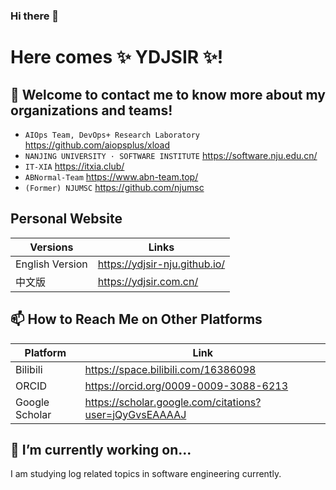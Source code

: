 ### Hi there 👋

# Here comes ✨ YDJSIR ✨!

## 💬 Welcome to contact me to know more about my organizations and teams!

- `AIOps Team, DevOps+ Research Laboratory` https://github.com/aiopsplus/xload
- `NANJING UNIVERSITY · SOFTWARE INSTITUTE` https://software.nju.edu.cn/
- `IT-XIA` https://itxia.club/
- `ABNormal-Team` https://www.abn-team.top/
- `(Former) NJUMSC` https://github.com/njumsc

## Personal Website

| Versions        | Links                      |
| --------------- | -------------------------- |
| English Version | https://ydjsir-nju.github.io/ |
| 中文版          | https://ydjsir.com.cn/ |

## 📫 How to Reach Me on Other Platforms

| Platform       | Link                                                   |
| -------------- | ------------------------------------------------------ |
| Bilibili       | https://space.bilibili.com/16386098                    |
| ORCID          | https://orcid.org/0009-0009-3088-6213                  |
| Google Scholar | https://scholar.google.com/citations?user=jQyGvsEAAAAJ |

## 🌱 I’m currently working on...

I am studying log related topics in software engineering currently.



<!--
**YDJSIR-NJU/YDJSIR-NJU** is a ✨ _special_ ✨ repository because its `README.md` (this file) appears on your GitHub profile.

Here are some ideas to get you started:

- 🔭 I’m currently working on ...
- 🌱 I’m currently learning ...
- 👯 I’m looking to collaborate on ...
- 🤔 I’m looking for help with ...
- 💬 Ask me about ...
- 📫 How to reach me: ...
- 😄 Pronouns: ...
- ⚡ Fun fact: ...
-->
